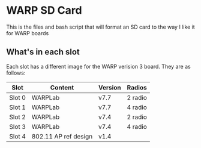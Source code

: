 # WARP SD Card
This is the files and bash script that will format an SD card to the way I like it for WARP boards

## What's in each slot
Each slot has a different image for the WARP verision 3 board. They are as follows:

Slot | Content | Version | Radios |
--- | --- | --- | --- |
Slot 0 | WARPLab | v7.7 | 2 radio |
Slot 1 | WARPLab | v7.7 | 4 radio |
Slot 2 | WARPLab | v7.4 | 2 radio |
Slot 3 | WARPLab | v7.4 | 4 radio |
Slot 4 | 802.11 AP ref design | v1.4 | |
